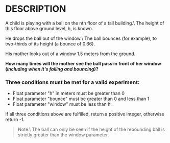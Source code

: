 # DESCRIPTION
A child is playing with a ball on the nth floor of a tall building.\ The height of this floor above ground level, h, is known.

He drops the ball out of the window.\ The ball bounces (for example), to two-thirds of its height (a bounce of 0.66).

His mother looks out of a window 1.5 meters from the ground.

**How many times will the mother see the ball pass in front of her window (_including when it's falling and bouncing_)?**

### Three conditions must be met for a valid experiment:

* Float parameter "h" in meters must be greater than 0
* Float parameter "bounce" must be greater than 0 and less than 1
* Float parameter "window" must be less than h.

If all three conditions above are fulfilled, return a positive integer, otherwise return -1.

>Note:\ The ball can only be seen if the height of the rebounding ball is strictly greater than the window parameter.
